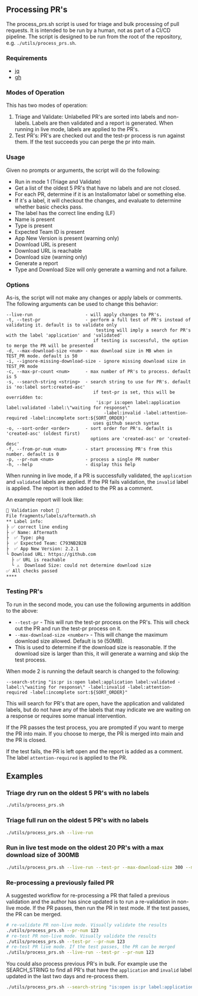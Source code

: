 ## Processing PR's

The process_prs.sh script is used for triage and bulk processing of pull requests. It is intended to be run by a human, not as part of a CI/CD pipeline. The script is designed to be run from the root of the repository, e.g. `./utils/process_prs.sh`.

### Requirements

- [jq](https://stedolan.github.io/jq/)
- [gh](https://cli.github.com/)

### Modes of Operation

This has two modes of operation:

 1. Triage and Validate: Unlabelled PR's are sorted into labels and non-labels. Labels are then validated and a report is generated. When running in live mode, labels are applied to the PR's.
 2. Test PR's: PR's are checked out and the test-pr process is run against them. If the test succeeds you can perge the pr into main.

### Usage

Given no prompts or arguments, the script will do the following:

 - Run in mode 1 (Triage and Validate)
 - Get a list of the oldest 5 PR's that have no labels and are not closed.
 - For each PR, determine if it is an Installomator label or something else.
 - If it's a label, it will checkout the changes, and evaluate to determine whether basic checks pass.
  - The label has the correct line ending (LF)
  - Name is present
  - Type is present
  - Expected Team ID is present
  - App New Version is present (warning only)
  - Download URL is present
  - Download URL is reachable
  - Download size (warning only)
 - Generate a report
  - Type and Download Size will only generate a warning and not a failure.

### Options

As-is, the script will not make any changes or apply labels or comments. The following arguments can be used to change this behavior:

```
--live-run                    - will apply changes to PR's.
-t, --test-pr                 - perform a full test of PR's instead of validating it. default is to validate only
                                  testing will imply a search for PR's with the label 'application' and 'validated'
                                 if testing is successful, the option to merge the PR will be presented
-d, --max-download-size <num> - max download size in MB when in TEST_PR mode. default is 50
-i, --ignore-missing-download-size - ignore missing download size in TEST_PR mode
-c, --max-pr-count <num>      - max number of PR's to process. default is 5
-s, --search-string <string>  - search string to use for PR's. default is 'no:label sort:created-asc'
                                 if test-pr is set, this will be overridden to:
                                  'is:pr is:open label:application label:validated -label:\"waiting for response\"
                                     -label:invalid -label:attention-required -label:incomplete sort:${SORT_ORDER}'
                                 uses github search syntax
-o, --sort-order <order>      - sort order for PR's. default is 'created-asc' (oldest first)
                                options are 'created-asc' or 'created-desc'
-f, --from-pr-num <num>       - start processing PR's from this number. default is 0
-p, --pr-num <num>            - process a single PR number
-h, --help                    - display this help
```

When running in live mode, if a PR is successfully validated, the `application` and `validated` labels are applied. If the PR fails validation, the `invalid` label is applied. The report is then added to the PR as a comment.

An example report will look like:

```markdown
🤖 Validation robot 🤖
File fragments/labels/aftermath.sh
** Label info:
├ ✅ correct line ending
├ ✅ Name: Aftermath
├  ✅ Type: pkg
├  ✅ Expected Team: C793NB2B2B
├  ✅ App New Version: 2.2.1
└ Download URL: https://github.com
  ├ ✅ URL is reachable
  └ ⚠️  Download Size: could not determine download size
✅ All checks passed
****
```

 ### Testing PR's

 To run in the second mode, you can use the following arguments in addition to the above:

  - `--test-pr` - This will run the test-pr process on the PR's. This will check out the PR and run the test-pr process on it.
  - `--max-download-size <number>` - This will change the maximum download size allowed. Default is `50` (50MB).
   - This is used to determine if the download size is reasonable. If the download size is larger than this, it will generate a warning and skip the test process.

When mode 2 is running the default search is changed to the following:

`--search-string "is:pr is:open label:application label:validated -label:\"waiting for response\" -label:invalid -label:attention-required -label:incomplete sort:${SORT_ORDER}"`

This will search for PR's that are open, have the application and validated labels, but do not have any of the labels that may indicate we are waiting on a response or requires some manual intervention.

If the PR passes the test process, you are prompted if you want to merge the PR into main. If you choose to merge, the PR is merged into main and the PR is closed.

If the test fails, the PR is left open and the report is added as a comment. The label `attention-required` is applied to the PR.

## Examples

### Triage dry run on the oldest 5 PR's with no labels

```bash
./utils/process_prs.sh
```

### Triage full run on the oldest 5 PR's with no labels

```bash
./utils/process_prs.sh --live-run
```

### Run in live test mode on the oldest 20 PR's with a max download size of 300MB

```bash
./utils/process_prs.sh --live-run --test-pr --max-download-size 300 --max-pr-count 20
```

### Re-processing a previously failed PR

A suggested workflow for re-processing a PR that failed a previous validation and the author has since updated is to run a re-validation in non-live mode. If the PR passes, then run the PR in test mode. If the test passes, the PR can be merged.

```bash
# re-validate PR non-live mode. Visually validate the results
./utils/process_prs.sh --pr-num 123
# re-test PR non-live mode. Visually validate the results
./utils/process_prs.sh --test-pr --pr-num 123
# re-test PR live mode. If the test passes, the PR can be merged
./utils/process_prs.sh --live-run --test-pr --pr-num 123

```

You could also process previous PR's in bulk. For example use the SEARCH_STRING to find all PR's that have the `application` and `invalid` label updated in the last two days and re-process them.

```bash
./utils/process_prs.sh --search-string "is:open is:pr label:application label:incomplete updated:$(date -v-2d "+%Y-%m-%d")"
```
